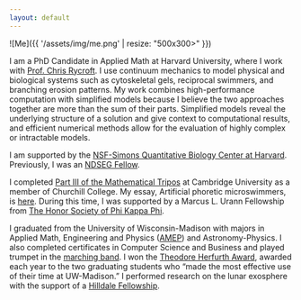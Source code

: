 ```yaml
---
layout: default
---
```


![Me]({{ '/assets/img/me.png' | resize: "500x300>" }})

I am a PhD Candidate in Applied Math at Harvard University, where I work with [Prof. Chris Rycroft](https://people.seas.harvard.edu/~chr). I use continuum mechanics to model physical and biological systems such as cytoskeletal gels, reciprocal swimmers, and branching erosion patterns. My work combines high-performance computation with simplified models because I believe the two approaches together are more than the sum of their parts. Simplified models reveal the underlying structure of a solution and give context to computational results, and efficient numerical methods allow for the evaluation of highly complex or intractable models.

I am supported by the [NSF-Simons Quantitative Biology Center at Harvard](https://quantbio.harvard.edu). Previously, I was an [NDSEG Fellow](https://ndseg.sysplus.com).

I completed [Part III of the Mathematical Tripos](https://www.maths.cam.ac.uk/postgrad/part-iii/current) at Cambridge University as a member of Churchill College. My essay, Artificial phoretic microswimmers, is [here](/assets/files/essay.pdf). During this time, I was supported by a Marcus L. Urann Fellowship from [The Honor Society of Phi Kappa Phi](https://phikappaphi.org).

I graduated from the University of Wisconsin-Madison with majors in Applied Math, Engineering and Physics ([AMEP](https://amep.math.wisc.edu)) and Astronomy-Physics. I also completed certificates in Computer Science and Business and played trumpet in the [marching band](https://badgerband.wisc.edu). I won the [Theodore Herfurth Award](https://awards.advising.wisc.edu/all-scholarships/theodore-herfurth-and-teddy-kubly-awards/), awarded each year to the two graduating students who “made the most effective use of their time at UW-Madison.” I performed research on the lunar exosphere with the support of a [Hilldale Fellowship](https://awards.advising.wisc.edu/all-scholarships/hilldale-undergraduatefaculty-research-fellowship/).
